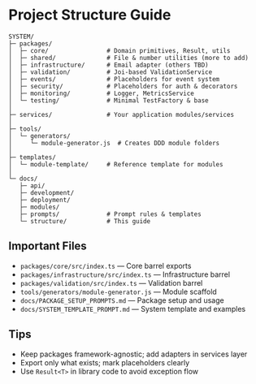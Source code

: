 # Project Structure Guide

```
SYSTEM/
├─ packages/
│  ├─ core/                # Domain primitives, Result, utils
│  ├─ shared/              # File & number utilities (more to add)
│  ├─ infrastructure/      # Email adapter (others TBD)
│  ├─ validation/          # Joi-based ValidationService
│  ├─ events/              # Placeholders for event system
│  ├─ security/            # Placeholders for auth & decorators
│  ├─ monitoring/          # Logger, MetricsService
│  └─ testing/             # Minimal TestFactory & base
│
├─ services/               # Your application modules/services
│
├─ tools/
│  └─ generators/
│     └─ module-generator.js  # Creates DDD module folders
│
├─ templates/
│  └─ module-template/     # Reference template for modules
│
└─ docs/
   ├─ api/
   ├─ development/
   ├─ deployment/
   ├─ modules/
   ├─ prompts/             # Prompt rules & templates
   └─ structure/           # This guide
```

## Important Files

- `packages/core/src/index.ts` — Core barrel exports
- `packages/infrastructure/src/index.ts` — Infrastructure barrel
- `packages/validation/src/index.ts` — Validation barrel
- `tools/generators/module-generator.js` — Module scaffold
- `docs/PACKAGE_SETUP_PROMPTS.md` — Package setup and usage
- `docs/SYSTEM_TEMPLATE_PROMPT.md` — System template and examples

## Tips

- Keep packages framework-agnostic; add adapters in services layer
- Export only what exists; mark placeholders clearly
- Use `Result<T>` in library code to avoid exception flow
